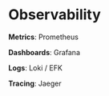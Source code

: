 # Observability

**Metrics**: Prometheus

**Dashboards**: Grafana

**Logs**: Loki / EFK

**Tracing**: Jaeger
